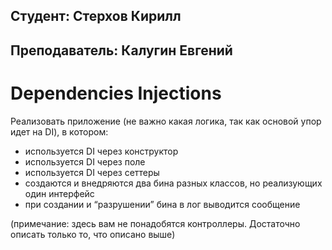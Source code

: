 ## Студент: Стерхов Кирилл
## Преподаватель: Калугин Евгений
# Dependencies Injections
Реализовать приложение (не важно какая логика, так как основой упор идет на DI), в котором:
* используется DI через конструктор
* используется DI через поле
* используется DI через сеттеры
* создаются и внедряются два бина разных классов, но реализующих один интерфейс
* при создании и “разрушении” бина в лог выводится сообщение

(примечание: здесь вам не понадобятся контроллеры. Достаточно описать только то, что описано выше)
